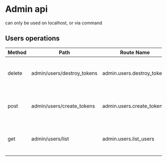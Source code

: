 # Admin api

can only be used on localhost, or via command

## Users operations

| Method | Path                       | Route Name                 | Operation                                   | Description                             | Args                              | Notes |
|--------|----------------------------|----------------------------|---------------------------------------------|-----------------------------------------|-----------------------------------|-------|
| delete | admin/users/destroy_tokens | admin.users.destroy_tokens | Revokes all tokens for the given users      | Used by the layers to regenerate tokens | user id or guids to do this for   |       |
| post   | admin/users/create_tokens  | admin.users.create_tokens  | Makes/returns new token for each given user | Used by the layers to regenerate tokens | user id or guids to do this for   |       |
| get    | admin/users/list           | admin.users.list_users     | Returns user info in pages, can filter      | Used by the layers to regenerate tokens | page number, optional search path |       |